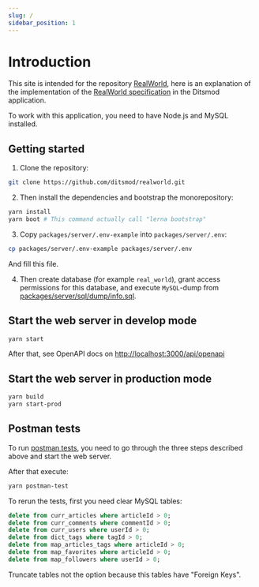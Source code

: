```yaml
---
slug: /
sidebar_position: 1
---
```


# Introduction

This site is intended for the repository [RealWorld][1], here is an explanation of the implementation of the [RealWorld specification][2] in the Ditsmod application.

To work with this application, you need to have Node.js and MySQL installed.

## Getting started

1. Clone the repository:

```bash
git clone https://github.com/ditsmod/realworld.git
```

2. Then install the dependencies and bootstrap the monorepository:

```bash
yarn install
yarn boot # This command actually call "lerna bootstrap"
```

3. Copy `packages/server/.env-example` into `packages/server/.env`:

```bash
cp packages/server/.env-example packages/server/.env
```

And fill this file.

4. Then create database (for example `real_world`), grant access permissions for this database, and execute `MySQL`-dump from [packages/server/sql/dump/info.sql][5].

## Start the web server in develop mode

```bash
yarn start
```

After that, see OpenAPI docs on [http://localhost:3000/api/openapi][3]

## Start the web server in production mode

```bash
yarn build
yarn start-prod
```

## Postman tests

To run [postman tests][4],
you need to go through the three steps described above and start the web server.

After that execute:

```bash
yarn postman-test
```

To rerun the tests, first you need clear MySQL tables:

```sql
delete from curr_articles where articleId > 0;
delete from curr_comments where commentId > 0;
delete from curr_users where userId > 0;
delete from dict_tags where tagId > 0;
delete from map_articles_tags where articleId > 0;
delete from map_favorites where articleId > 0;
delete from map_followers where userId > 0;
```

Truncate tables not the option because this tables have "Foreign Keys".


[1]: https://github.com/ditsmod/realworld
[2]: https://github.com/gothinkster/realworld
[3]: http://localhost:3000/api/openapi
[4]: https://github.com/gothinkster/realworld/blob/main/api/Conduit.postman_collection.json
[5]: https://github.com/ditsmod/realworld/blob/main/packages/server/sql/dump/info.sql

